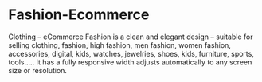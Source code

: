 # Fashion-Ecommerce
Clothing – eCommerce Fashion is a clean and elegant design – suitable for selling clothing, fashion, high fashion, men fashion, women fashion, accessories, digital, kids, watches, jewelries, shoes, kids, furniture, sports, tools….. It has a fully responsive width adjusts automatically to any screen size or resolution.
